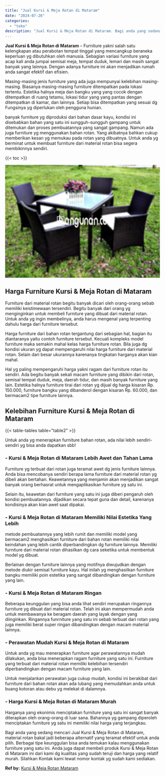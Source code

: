 ```yaml
---
title: "Jual Kursi & Meja Rotan di Mataram"
date: "2024-07-26"
categories: 
  - "toko"
description: "Jual Kursi & Meja Rotan di Mataram. Bagi anda yang sedang mencari Jual Kursi & Meja Rotan di Mataram, material rotan bakal jadi beberapa alternatif yang tera..."
---
```


**Jual Kursi & Meja Rotan di Mataram** – Furniture yakni salah satu kelengkapan atau perabotan tempat tinggal yang mencangkup beraneka keperluan yg dibutuhkan oleh manusia. Sebagian variasi furniture yang acap kali anda jumpai semisal meja, tempat duduk, lemari dan masih sangat banyak yang lainnya. Dengan adanya furniture ini akan menjadikan rumah anda sangat efektif dan efisien.

Masing-masing jenis furniture yang ada juga mempunyai kelebihan masing-masing. Biasanya masing-masing furniture ditempatkan pada lokasi tertentu. Estetika halnya meja dan bangku yang yang cocok dengan ditempatkan di ruang tetamu, lokasi tidur yang yang pantas dengan ditempatkan di kamar, dan lainnya. Setiap bisa ditempatkan yang sesuai dg Fungsinya yg diperlukan oleh pengguna hunian.

banyak furniture yg diproduksi dari bahan dasar kayu, kondisi ini disebabkan bahan yang satu ini sungguh-sungguh gampang untuk ditemukan dan proses pembuatannya yang sangat gampang. Namun ada juga furniture yg menggunakan bahan rotan. Yang akibatnya bahkan cukup memberikan kesan yg memukau pada rotan yang dibuatnya. Untuk anda yg berminat untuk membuat furniture dari material rotan bisa segera membikinnya sendiri.

{{< toc >}}

![Jual Kursi & Meja Rotan di Mataram](/images/kursi-meja-rotan-murah46.png)

## Harga Furniture Kursi & Meja Rotan di Mataram

Furniture dari material rotan begitu banyak dicari oleh orang-orang sebab memiliki keistimewaan tersendiri. Begitu banyak dari orang yg menginginkan untuk membeli furniture yang dibuat dari material rotan. Untuk anda yg ingin membelinya, anda harus mengenal yang terpenting dahulu harga dari furniture tersebut.

Harga furniture dari bahan rotan tergantung dari sebagian hal, bagian itu diantaranya yaitu contoh furniture tersebut. Kecuali kompleks model furniture maka semakin mahal kelas harga furniture rotan. Bila juga dg kondisi ukuran yg dapat mempengaruhi nilai harga furniture dari material rotan. Selain dari besar ukurannya karenanya tingkatan harganya akan kian mahal.

Hal yg paling mempengaruhi harga yakni ragam dari furniture rotan itu sendiri. Ada begitu banyak sekali macam furniture yang dibikin dari rotan, semisal tempat duduk, meja, daerah tidur, dan masih banyak furniture yang lain. Estetika halnya furniture tirai dari rotan yg dijual dg harga kisaran Rp. 150.000, furniture bangku yang dibanderol dengan kisaran Rp. 60.000, dan bermacam2 tipe furniture lainnya.

## Kelebihan Furniture Kursi & Meja Rotan di Mataram

{{< table-tables table="table2" >}}

Untuk anda yg menerapkan furniture bahan rotan, ada nilai lebih sendiri-sendiri yg bisa anda dapatkan sbb!

### \- Kursi & Meja Rotan di Mataram Lebih Awet dan Tahan Lama

Furniture yg terbuat dari rotan juga teramat awet dg jenis furniture lainnya. Anda bisa mencobanya sendiri berapa lama furniture dari material rotan yg dibeli akan bertahan. Keawetannya yang menjamin akan menjadikan sangat banyak orang berhasrat untuk mengaplikasikan furniture yg satu ini.

Selain itu, keawetan dari furniture yang satu ini juga diberi pengaruh oleh kondisi pembuatannya. dijadikan secara tepat guna dan detail, karenanya kondisinya akan kian awet saat dipakai.

### \- Kursi & Meja Rotan di Mataram Memiliki Nilai Estetika Yang Lebih

metode pembuatannya yang lebih rumit dan memiliki model yang bermacam2 menghasilkan furniture dari bahan rotan memiliki nilai keindahan yang lebih cantik diperbandingkan dg furniture lainnya. Memiliki furniture dari material rotan dihasilkan dg cara seketika untuk membentuk model yg dibuat.

Berlainan dengan furniture lainnya yang motifnya diwujudkan dengan metode diukir semisal furniture kayu. Hal inilah yg menghasilkan furniture bangku memiliki poin estetika yang sangat dibandingkan dengan furniture yang lain.

### \- Kursi & Meja Rotan di Mataram Ringan

Beberapa keunggulan yang bisa anda lihat sendiri merupakan ringannya furniture yg dibuat dari material rotan. Telah ini akan mempermudah anda untuk membawanya ke beragam daerah yang layak dengan yang diinginkan. Ringannya funrniture yang satu ini sebab terbuat dari rotan yang juga memiliki berat super ringan dibandingkan dengan macam material lainnya.

### \- Perawatan Mudah Kursi & Meja Rotan di Mataram

Untuk anda yg mau menerapkan furniture agar perawatannya mudah dilakukan, anda bisa menerapkan ragam furniture yang satu ini. Furniture yang terbuat dari material rotan memiliki kelebihan tersendiri diperbandingkan dengan macam furniture yang lain.

Untuk menjalankan perawatan juga cukup mudah, kondisi ini berakibat dari furniture dari bahan rotan akan ada lubang yang memudahkan anda untuk buang kotoran atau debu yg melekat di dalamnya.

### \- Harga Kursi & Meja Rotan di Mataram Murah

Harganya yang ekonimis menciptakan furniture yang satu ini sangat banyak diterapkan oleh orang-orang di luar sana. Bahannya yg gampang diperoleh menciptakan furniture yg satu ini memiliki nilai harga yang terjangkau.

Bagi anda yang sedang mencari Jual Kursi & Meja Rotan di Mataram, material rotan bakal jadi beberapa alternatif yang teramat efektif untuk anda pilih. Berbagai tipe keunggulan bisa anda temukan kalau menggunakan furniture yang satu ini. Anda juga dapat membeli produk Kursi & Meja Rotan di Mataram ini dari kami dg kualitas yang sudah teruji dan harga yang relatif murah. Silahkan Kontak kami lewat nomor kontak yg sudah kami sediakan.

**Ref by:** [Kursi & Meja Rotan Mataram](https://id.wikipedia.org/wiki/Kursi)
